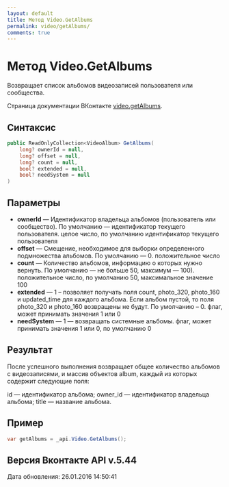```yaml
---
layout: default
title: Метод Video.GetAlbums
permalink: video/getAlbums/
comments: true
---
```

# Метод Video.GetAlbums
Возвращает список альбомов видеозаписей пользователя или сообщества.

Страница документации ВКонтакте [video.getAlbums](https://vk.com/dev/video.getAlbums).

## Синтаксис
``` csharp
public ReadOnlyCollection<VideoAlbum> GetAlbums(
	long? ownerId = null,
	long? offset = null,
	long? count = null,
	bool? extended = null,
	bool? needSystem = null
)
```

## Параметры
+ **ownerId** — Идентификатор владельца альбомов (пользователь или сообщество). По умолчанию — идентификатор текущего пользователя. целое число, по умолчанию идентификатор текущего пользователя
+ **offset** — Смещение, необходимое для выборки определенного подмножества альбомов. По умолчанию — 0. положительное число
+ **count** — Количество альбомов, информацию о которых нужно вернуть. По умолчанию — не больше 50, максимум — 100). положительное число, по умолчанию 50, максимальное значение 100
+ **extended** — 1 – позволяет получать поля count, photo_320, photo_160 и updated_time для каждого альбома. Если альбом пустой, то поля photo_320 и photo_160 возвращены не будут. По умолчанию – 0. флаг, может принимать значения 1 или 0
+ **needSystem** — 1 — возвращать системные альбомы. флаг, может принимать значения 1 или 0, по умолчанию 0

## Результат
После успешного выполнения возвращает общее количество альбомов с видеозаписями, и массив объектов album, каждый из которых содержит следующие поля: 

id — идентификатор альбома; 
owner_id — идентификатор владельца альбома; 
title — название альбома.

## Пример
``` csharp
var getAlbums = _api.Video.GetAlbums();
```

## Версия Вконтакте API v.5.44
Дата обновления: 26.01.2016 14:50:41
